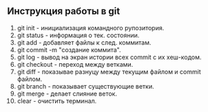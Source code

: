 ## Инструкция работы в git

1. git init - инициализация командного рупозитория.
2. git status - информация о тек. состоянии.
3. git add - добавляет файлы к след. коммитам.
4. git commit -m "создание коммита".
5. git log - вывод на экран истории всех commit с их хеш-кодом.
6. git checkout - переход между ветками.
7. git diff - показывае разнуцу между текущим файлом и commit файлом.
8. git branch - показывает существующие ветки.
9. git merge - делает слияние веток.
10. clear - очистить терминал.